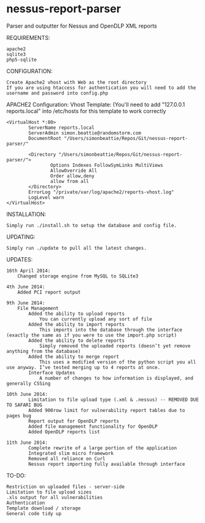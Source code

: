 nessus-report-parser
====================

Parser and outputter for Nessus and OpenDLP XML reports

REQUIREMENTS:

    apache2
    sqlite3
    php5-sqlite

CONFIGURATION:

    Create Apache2 vhost with Web as the root directory
    If you are using htaccess for authentication you will need to add the username and password into config.php

APACHE2 Configuration:
    Vhost Template: (You'll need to add "127.0.0.1  reports.local" into /etc/hosts for this template to work correctly

    <VirtualHost *:80>
            ServerName reports.local
            ServerAdmin simon.beattie@randomstorm.com
            DocumentRoot "/Users/simonbeattie/Repos/Git/nessus-report-parser/"

            <Directory "/Users/simonbeattie/Repos/Git/nessus-report-parser/">
                    Options Indexes FollowSymLinks MultiViews
                    AllowOverride All
                    Order allow,deny
                    allow from all
            </Directory>
            ErrorLog "/private/var/log/apache2/reports-vhost.log"
            LogLevel warn
    </VirtualHost>


INSTALLATION:

    Simply run ./install.sh to setup the database and config file.


UPDATING:

    Simply run ./update to pull all the latest changes.

UPDATES:

    16th April 2014:
        Changed storage engine from MySQL to SQLite3

    4th June 2014:
        Added PCI report output

    9th June 2014:
        File Management
            Added the ability to upload reports
                You can currently upload any sort of file
            Added the ability to import reports
                This imports into the database through the interface (exactly the same as if you were to use the import.php script)
            Added the ability to delete reports
                Simply removed the uploaded reports (doesn’t yet remove anything from the database)
            Added the ability to merge report
                This uses a modified version of the python script you all use anyway. I’ve tested merging up to 4 reports at once.
            Interface Updates
                A number of changes to how information is displayed, and generally CSSing

    10th June 2014:
            Limitation to file upload type (.xml & .nessus) -- REMOVED DUE TO SAFARI BUG
            Added 900row limit for vulnerability report tables due to pages bug
            Report output for OpenDLP reports
            Added file management functionality for OpenDLP
            Added OpenDLP reports list

    11th June 2014:
            Complete rewrite of a large portion of the application
            Integrated slim micro framework
            Removed all reliance on Curl
            Nessus report importing fully available through interface

TO-DO:

    Restriction on uploaded files - server-side
    Limitation to file upload sizes
    .xls output for all vulnerabilities
    Authentication
    Template download / storage
    General code tidy up
